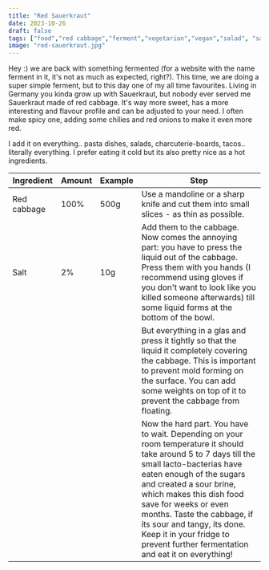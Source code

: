 ```yaml
---
title: "Red Sauerkraut"
date: 2023-10-26
draft: false
tags: ["food","red cabbage","ferment","vegetarian","vegan","salad", "sauerkraut"]
image: "red-sauerkraut.jpg"
---
```




Hey :) we are back with something fermented (for a website with the name ferment in it, it's not as much as expected, right?). This time, we are doing a super simple ferment, but to this day one of my all time favourites. Living in Germany you kinda grow up with Sauerkraut, but nobody ever served me Sauerkraut made of red cabbage. It's way more sweet, has a more interesting and flavour profile and can be adjusted to your need. I often make spicy one, adding some chilies and red onions to make it even more red.

I add it on everything.. pasta dishes, salads, charcuterie-boards, tacos.. literally everything. I prefer eating it cold but its also pretty nice as a hot ingredients.

| Ingredient         | Amount     | Example | Step |
|--------------|-----------|----------------|-------|
| Red cabbage| 100%| 500g | Use a mandoline or a sharp knife and cut them into small slices - as thin as possible.|
| Salt | 2% | 10g | Add them to the cabbage. Now comes the annoying part: you have to press the liquid out of the cabbage. Press them with you hands (I recommend using gloves if you don't want to look like you killed someone afterwards) till some liquid forms at the bottom of the bowl.|
|||| But everything in a glas and press it tightly so that the liquid it completely covering the cabbage. This is important to prevent mold forming on the surface. You can add some weights on top of it to prevent the cabbage from floating. |
|||| Now the hard part. You have to wait. Depending on your room temperature it should take around 5 to 7 days till the small lacto-bacterias have eaten enough of the sugars and created a sour brine, which makes this dish food save for weeks or even months. Taste the cabbage, if its sour and tangy, its done. Keep it in your fridge to prevent further fermentation and eat it on everything!|